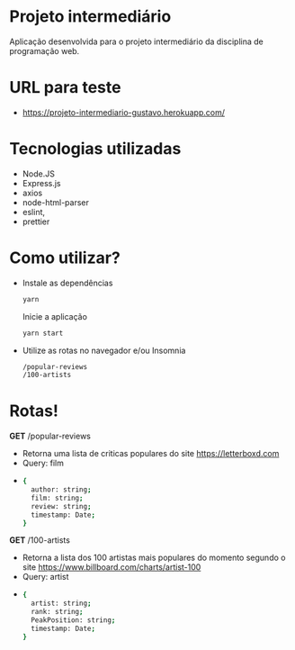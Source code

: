 # Projeto intermediário

Aplicação desenvolvida para o projeto intermediário da disciplina de programação web.

# URL para teste
- https://projeto-intermediario-gustavo.herokuapp.com/

# Tecnologias utilizadas
  - Node.JS
  - Express.js
  - axios
  - node-html-parser
  - eslint,
  - prettier

# Como utilizar?

  - Instale as dependências
    ```sh
    yarn
    ```
    Inicie a aplicação
    ```sh
    yarn start
    ```
  - Utilize as rotas no navegador e/ou Insomnia
    ```sh
    /popular-reviews
    /100-artists
    ```

# Rotas!

**GET** /popular-reviews
  - Retorna uma lista de criticas populares do site https://letterboxd.com
  - Query: film
  - ```sh
    {
      author: string;
      film: string;
      review: string;
      timestamp: Date;
    }
    ```

**GET** /100-artists
  - Retorna a lista dos 100 artistas mais populares do momento segundo o site https://www.billboard.com/charts/artist-100
  - Query: artist
  - ```sh
    {
      artist: string;
      rank: string;
      PeakPosition: string;
      timestamp: Date;
    }
    ```
